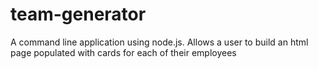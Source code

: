 # team-generator
A command line application using node.js. Allows a user to build an html page populated with cards for each of their employees
